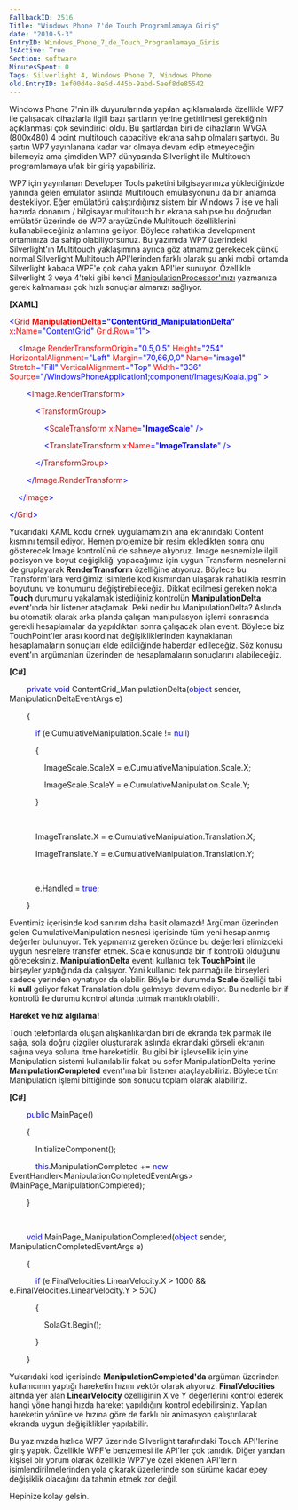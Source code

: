 ```yaml
---
FallbackID: 2516
Title: "Windows Phone 7'de Touch Programlamaya Giriş"
date: "2010-5-3"
EntryID: Windows_Phone_7_de_Touch_Programlamaya_Giris
IsActive: True
Section: software
MinutesSpent: 0
Tags: Silverlight 4, Windows Phone 7, Windows Phone
old.EntryID: 1ef00d4e-8e5d-445b-9abd-5eef8de85542
---
```

Windows Phone 7'nin ilk duyurularında yapılan açıklamalarda özellikle
WP7 ile çalışacak cihazlarla ilgili bazı şartların yerine getirilmesi
gerektiğinin açıklanması çok sevindirici oldu. Bu şartlardan biri de
cihazların WVGA (800x480) 4 point multitouch capacitive ekrana sahip
olmaları şartıydı. Bu şartın WP7 yayınlanana kadar var olmaya devam edip
etmeyeceğini bilemeyiz ama şimdiden WP7 dünyasında Silverlight ile
Multitouch programlamaya ufak bir giriş yapabiliriz.

WP7 için yayınlanan Developer Tools paketini bilgisayarınıza
yüklediğinizde yanında gelen emülatör aslında Multitouch emülasyonunu da
bir anlamda destekliyor. Eğer emülatörü çalıştırdığınız sistem bir
Windows 7 ise ve hali hazırda donanım / bilgisayar multitouch bir ekrana
sahipse bu doğrudan emülatör üzerinde de WP7 arayüzünde Multitouch
özelliklerini kullanabileceğiniz anlamına geliyor. Böylece rahatlıkla
development ortamınıza da sahip olabiliyorsunuz. Bu yazımıda WP7
üzerindeki Silverlight'ın Multitouch yaklaşımına ayrıca göz atmamız
gerekecek çünkü normal Silverlight Multitouch API'lerinden farklı olarak
şu anki mobil ortamda Silverlight kabaca WPF'e çok daha yakın API'ler
sunuyor. Özellikle Silverlight 3 veya 4'teki gibi kendi
[ManipulationProcessor'ınızı](http://daron.yondem.com/tr/post/ea33f1e2-6209-42c7-8495-747a34771b00)
yazmanıza gerek kalmaması çok hızlı sonuçlar almanızı sağlıyor.

**[XAML]**

<span style="color: blue;">\<</span><span
style="color: #a31515;">Grid</span><span style="color: red;">
**ManipulationDelta**</span><span
style="color: blue;">**="ContentGrid\_ManipulationDelta"**</span><span
style="color: red;">  x</span><span style="color: blue;">:</span><span
style="color: red;">Name</span><span
style="color: blue;">="ContentGrid"</span><span style="color: red;">
Grid.Row</span><span style="color: blue;">="1"\></span>

<span style="color: #a31515;">    </span><span
style="color: blue;">\<</span><span
style="color: #a31515;">Image</span><span style="color: red;">
RenderTransformOrigin</span><span
style="color: blue;">="0.5,0.5"</span><span style="color: red;">
Height</span><span style="color: blue;">="254"</span><span
style="color: red;"> HorizontalAlignment</span><span
style="color: blue;">="Left"</span><span style="color: red;">
Margin</span><span style="color: blue;">="70,66,0,0"</span><span
style="color: red;"> Name</span><span
style="color: blue;">="image1"</span><span style="color: red;">
Stretch</span><span style="color: blue;">="Fill"</span><span
style="color: red;"> VerticalAlignment</span><span
style="color: blue;">="Top"</span><span style="color: red;">
Width</span><span style="color: blue;">="336"</span><span
style="color: red;"> Source</span><span
style="color: blue;">="/WindowsPhoneApplication1;component/Images/Koala.jpg" \></span>

<span style="color: #a31515;">        </span><span
style="color: blue;">\<</span><span
style="color: #a31515;">Image.RenderTransform</span><span
style="color: blue;">\></span>

<span style="color: #a31515;">            </span><span
style="color: blue;">\<</span><span
style="color: #a31515;">TransformGroup</span><span
style="color: blue;">\></span>

<span style="color: #a31515;">                </span><span
style="color: blue;">\<</span><span
style="color: #a31515;">ScaleTransform</span><span style="color: red;">
x</span><span style="color: blue;">:</span><span
style="color: red;">Name</span><span
style="color: blue;">="**ImageScale**" /\></span>

<span style="color: #a31515;">                </span><span
style="color: blue;">\<</span><span
style="color: #a31515;">TranslateTransform</span><span
style="color: red;"> x</span><span style="color: blue;">:</span><span
style="color: red;">Name</span><span
style="color: blue;">="**ImageTranslate**" /\></span>

<span style="color: #a31515;">            </span><span
style="color: blue;">\</</span><span
style="color: #a31515;">TransformGroup</span><span
style="color: blue;">\></span>

<span style="color: #a31515;">        </span><span
style="color: blue;">\</</span><span
style="color: #a31515;">Image.RenderTransform</span><span
style="color: blue;">\></span>

<span style="color: #a31515;">    </span><span
style="color: blue;">\</</span><span
style="color: #a31515;">Image</span><span style="color: blue;">\></span>

<span style="color: blue;">\</</span><span
style="color: #a31515;">Grid</span><span style="color: blue;">\></span>

Yukarıdaki XAML kodu örnek uygulamamızın ana ekranındaki Content kısmını
temsil ediyor. Hemen projemize bir resim ekledikten sonra onu gösterecek
Image kontrolünü de sahneye alıyoruz. Image nesnemizle ilgili pozisyon
ve boyut değişikliği yapacağımız için uygun Transform nesnelerini de
gruplayarak **RenderTransform** özelliğine atıyoruz. Böylece bu
Transform'lara verdiğimiz isimlerle kod kısmından ulaşarak rahatlıkla
resmin boyutunu ve konumunu değiştirebileceğiz. Dikkat edilmesi gereken
nokta **Touch** durumunu yakalamak istediğiniz kontrolün
**ManipulationDelta** event'ında bir listener ataçlamak. Peki nedir bu
ManipulationDelta? Aslında bu otomatik olarak arka planda çalışan
manipulasyon işlemi sonrasında gerekli hesaplamalar da yapıldıktan sonra
çalışacak olan event. Böylece biz TouchPoint'ler arası koordinat
değişikliklerinden kaynaklanan hesaplamaların sonuçları elde edildiğinde
haberdar edileceğiz. Söz konusu event'ın argümanları üzerinden de
hesaplamaların sonuçlarını alabileceğiz.

**[C\#]**

        <span style="color: blue;">private</span> <span
style="color: blue;">void</span> ContentGrid\_ManipulationDelta(<span
style="color: blue;">object</span> sender, ManipulationDeltaEventArgs e)

        {

            <span style="color: blue;">if</span>
(e.CumulativeManipulation.Scale != <span
style="color: blue;">null</span>)

            {

                ImageScale.ScaleX = e.CumulativeManipulation.Scale.X;

                ImageScale.ScaleY = e.CumulativeManipulation.Scale.Y;

            }        

 

            ImageTranslate.X = e.CumulativeManipulation.Translation.X;

            ImageTranslate.Y = e.CumulativeManipulation.Translation.Y;

 

            e.Handled = <span style="color: blue;">true</span>;

        }

Eventimiz içerisinde kod sanırım daha basit olamazdı! Argüman üzerinden
gelen CumulativeManipulation nesnesi içerisinde tüm yeni hesaplanmış
değerler bulunuyor. Tek yapmamız gereken özünde bu değerleri elimizdeki
uygun nesnelere transfer etmek. Scale konusunda bir if kontrolü olduğunu
göreceksiniz. **ManipulationDelta** eventı kullanıcı tek **TouchPoint**
ile birşeyler yaptığında da çalışıyor. Yani kullanıcı tek parmağı ile
birşeyleri sadece yerinden oynatıyor da olabilir. Böyle bir durumda
**Scale** özelliği tabi ki **null** geliyor fakat Translation dolu
gelmeye devam ediyor. Bu nedenle bir if kontrolü ile durumu kontrol
altında tutmak mantıklı olabilir.

**Hareket ve hız algılama!**

Touch telefonlarda oluşan alışkanlıkardan biri de ekranda tek parmak ile
sağa, sola doğru çizgiler oluşturarak aslında ekrandaki görseli ekranın
sağına veya soluna itme hareketidir. Bu gibi bir işlevsellik için yine
Manipulation sistemi kullanılabilir fakat bu sefer ManipulationDelta
yerine **ManipulationCompleted** event'ına bir listener ataçlayabiliriz.
Böylece tüm Manipulation işlemi bittiğinde son sonucu toplam olarak
alabiliriz.

**[C\#]**

        <span style="color: blue;">public</span> MainPage()

        {

            InitializeComponent();

            <span
style="color: blue;">this</span>.ManipulationCompleted += <span
style="color: blue;">new</span>
EventHandler\<ManipulationCompletedEventArgs\>(MainPage\_ManipulationCompleted);

        }

 

        <span style="color: blue;">void</span>
MainPage\_ManipulationCompleted(<span style="color: blue;">object</span>
sender, ManipulationCompletedEventArgs e)

        {

            <span style="color: blue;">if</span>
(e.FinalVelocities.LinearVelocity.X \> 1000 &&
e.FinalVelocities.LinearVelocity.Y \> 500)

            {

                SolaGit.Begin();

            }

        }

Yukarıdaki kod içerisinde **ManipulationCompleted'da** argüman üzerinden
kullanıcının yaptığı hareketin hızını vektör olarak alıyoruz.
**FinalVelocities** altında yer alan **LinearVelocity** özelliğinin X ve
Y değerlerini kontrol ederek hangi yöne hangi hızda hareket yapıldığını
kontrol edebilirsiniz. Yapılan hareketin yönüne ve hızına göre de farklı
bir animasyon çalıştırılarak ekranda uygun değişiklikler yapılabilir.

Bu yazımızda hızlıca WP7 üzerinde Silverlight tarafındaki Touch
API'lerine giriş yaptık. Özellikle WPF'e benzemesi ile API'ler çok
tanıdık. Diğer yandan kişisel bir yorum olarak özellikle WP7'ye özel
eklenen API'lerin isimlendirilmelerinden yola çıkarak üzerlerinde son
sürüme kadar epey değişiklik olacağını da tahmin etmek zor değil.

Hepinize kolay gelsin.


